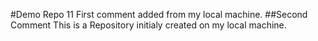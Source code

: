 #Demo Repo 11
First comment added from my local machine.
##Second Comment
This is a Repository initialy created on my local machine.